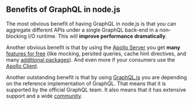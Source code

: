 ## Benefits of GraphQL in node.js
The most obvious benefit of having GraphQL in node.js is that you can aggregate different APIs under a single GraphQL
back-end in a non-blocking I/O runtime. This will **improve performance dramatically**.

Another obvious benefit is that by using the [Apollo Server](https://www.apollographql.com/) you get **many** [features
for free](https://www.apollographql.com/docs/apollo-server/v2/) (like mocking, persited queries, cache hint directives,
and many [additional packages](https://github.com/apollographql/apollo-server/tree/master/packages)). And even more if
your consumers use the [Apollo Client](https://www.apollographql.com/docs/react/).

Another outstanding benefit is that by using [GraphQL.js](https://github.com/graphql/graphql-js) you are depending on
the reference implementation of GraphQL. That means that it is supported by the official GraphQL team. It also means
that it has extensive support and a wide [community](https://graphql.org/community/).

